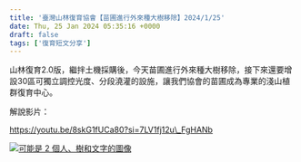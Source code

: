 ```yaml
---
title: '臺灣山林復育協會【苗圃進行外來種大樹移除】2024/1/25'
date: Thu, 25 Jan 2024 05:35:16 +0000
draft: false
tags: ['復育短文分享']
---
```


山林復育2.0版，繼拌土機採購後，今天苗圃進行外來種大樹移除，接下來還要增設30區可獨立調控光度、分段澆灌的設施，讓我們協會的苗圃成為專業的淺山植群復育中心。

解說影片：

https://youtu.be/8skG1fUCa80?si=7LV1fj12u\_FgHANb

[![可能是 2 個人、樹和文字的圖像](https://scontent-tpe1-1.xx.fbcdn.net/v/t39.30808-6/421702374_7528834983802743_2148998968822992651_n.jpg?stp=cp6_dst-jpg_s1080x2048&_nc_cat=101&ccb=1-7&_nc_sid=dd5e9f&_nc_ohc=gf_BPX4C4yoAX_ss4WB&_nc_ht=scontent-tpe1-1.xx&oh=00_AfDQugW1jU2CgN364fH1u80msHg3HsNBXN6gNPTOYDQ26w&oe=65B78C0F)](https://www.facebook.com/photo/?fbid=7528834990469409&set=a.720470564639253&__cft__[0]=AZUlfD2snF8hVbuZ9CWTMYhBvE5KBw3n7vVBsHe9s5WKR02xFgsVqO9bcx9M_RYxm5JXzKXFKerQ7w5llffeHpJlCXSnFzUPuGUBuy9thcNoYLo8uOdJ487Tqf0YSzli2mc&__tn__=EH-R)